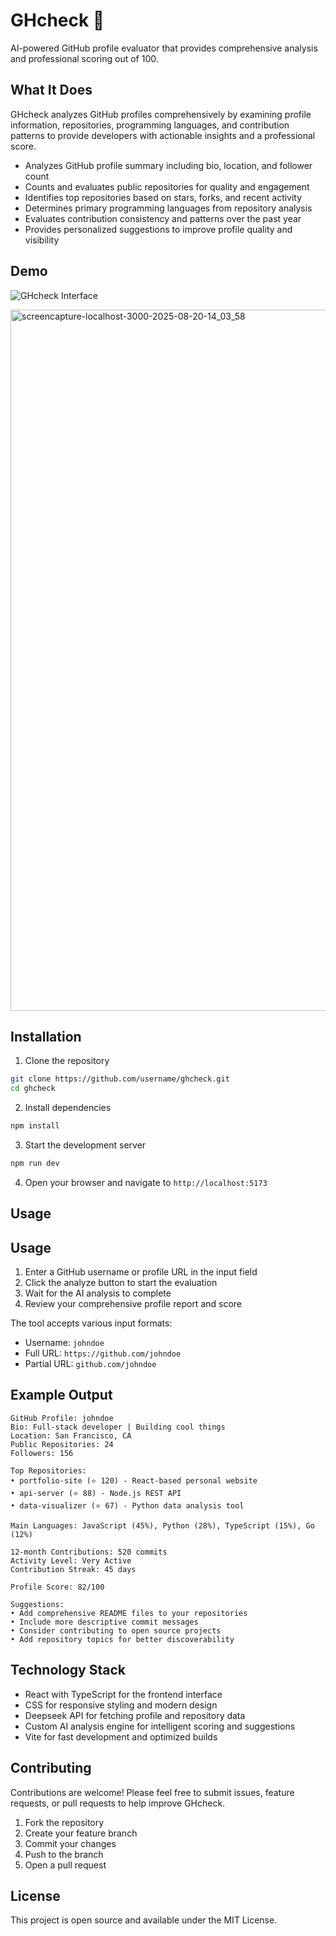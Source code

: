 # GHcheck 🐙

AI-powered GitHub profile evaluator that provides comprehensive analysis and professional scoring out of 100.

## What It Does

GHcheck analyzes GitHub profiles comprehensively by examining profile information, repositories, programming languages, and contribution patterns to provide developers with actionable insights and a professional score.

- Analyzes GitHub profile summary including bio, location, and follower count
- Counts and evaluates public repositories for quality and engagement
- Identifies top repositories based on stars, forks, and recent activity
- Determines primary programming languages from repository analysis
- Evaluates contribution consistency and patterns over the past year
- Provides personalized suggestions to improve profile quality and visibility

## Demo

![GHcheck Interface](https://github.com/user-attachments/assets/67d0a9da-ad3b-49f6-8080-55904fcf9cbb)

<img width="1912" height="1122" alt="screencapture-localhost-3000-2025-08-20-14_03_58" src="https://github.com/user-attachments/assets/100157bb-a6e4-45e9-ae81-205e88cecbee" />

## Installation

1. Clone the repository
```bash
git clone https://github.com/username/ghcheck.git
cd ghcheck
```

2. Install dependencies
```bash
npm install
```

3. Start the development server
```bash
npm run dev
```

4. Open your browser and navigate to `http://localhost:5173`

## Usage

## Usage

1. Enter a GitHub username or profile URL in the input field
2. Click the analyze button to start the evaluation
3. Wait for the AI analysis to complete
4. Review your comprehensive profile report and score

The tool accepts various input formats:
- Username: `johndoe`
- Full URL: `https://github.com/johndoe`
- Partial URL: `github.com/johndoe`

## Example Output

```
GitHub Profile: johndoe
Bio: Full-stack developer | Building cool things
Location: San Francisco, CA
Public Repositories: 24
Followers: 156

Top Repositories:
• portfolio-site (⭐ 120) - React-based personal website
• api-server (⭐ 88) - Node.js REST API
• data-visualizer (⭐ 67) - Python data analysis tool

Main Languages: JavaScript (45%), Python (28%), TypeScript (15%), Go (12%)

12-month Contributions: 520 commits
Activity Level: Very Active
Contribution Streak: 45 days

Profile Score: 82/100

Suggestions:
• Add comprehensive README files to your repositories
• Include more descriptive commit messages
• Consider contributing to open source projects
• Add repository topics for better discoverability
```

## Technology Stack

- React with TypeScript for the frontend interface
-  CSS for responsive styling and modern design
- Deepseek API for fetching profile and repository data
- Custom AI analysis engine for intelligent scoring and suggestions
- Vite for fast development and optimized builds

## Contributing

Contributions are welcome! Please feel free to submit issues, feature requests, or pull requests to help improve GHcheck.

1. Fork the repository
2. Create your feature branch
3. Commit your changes
4. Push to the branch
5. Open a pull request

## License

This project is open source and available under the MIT License.
